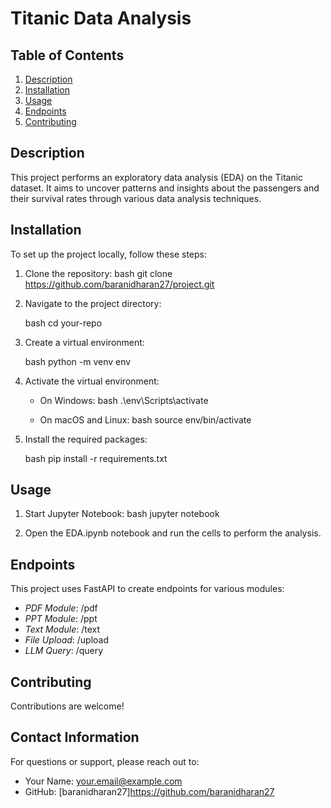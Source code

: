 # Titanic Data Analysis

## Table of Contents
1. [Description](#description)
2. [Installation](#installation)
3. [Usage](#usage)
4. [Endpoints](#endpoints)
5. [Contributing](#contributing)

## Description
This project performs an exploratory data analysis (EDA) on the Titanic dataset. It aims to uncover patterns and insights about the passengers and their survival rates through various data analysis techniques.

## Installation
To set up the project locally, follow these steps:

1. Clone the repository:
    bash
    git clone https://github.com/baranidharan27/project.git
    
2. Navigate to the project directory:

    bash
    cd your-repo
    
3. Create a virtual environment:

    bash
    python -m venv env
    
4. Activate the virtual environment:

    - On Windows:
        bash
        .\env\Scripts\activate
        
    - On macOS and Linux:
        bash
        source env/bin/activate
        
5. Install the required packages:

    bash
    pip install -r requirements.txt
    

## Usage

1. Start Jupyter Notebook:
    bash
    jupyter notebook
    
2. Open the EDA.ipynb notebook and run the cells to perform the analysis.

## Endpoints
This project uses FastAPI to create endpoints for various modules:
- *PDF Module*: /pdf
- *PPT Module*: /ppt
- *Text Module*: /text
- *File Upload*: /upload
- *LLM Query*: /query

## Contributing

Contributions are welcome! 
## Contact Information
For questions or support, please reach out to:
- Your Name: your.email@example.com
- GitHub: [baranidharan27]https://github.com/baranidharan27
